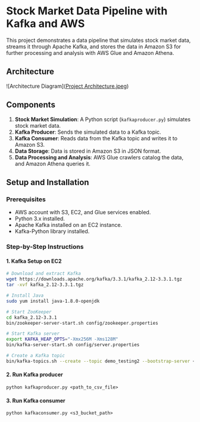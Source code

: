 # Stock Market Data Pipeline with Kafka and AWS

This project demonstrates a data pipeline that simulates stock market data, streams it through Apache Kafka, and stores the data in Amazon S3 for further processing and analysis with AWS Glue and Amazon Athena.

## Architecture

![Architecture Diagram]([Project Architecture.jpeg](https://github.com/ganesh077/Real-Time-Stock-Market-Analysis/blob/main/Project%20Architecture.jpeg))

## Components

1. **Stock Market Simulation**: A Python script (`kafkaproducer.py`) simulates stock market data.
2. **Kafka Producer**: Sends the simulated data to a Kafka topic.
3. **Kafka Consumer**: Reads data from the Kafka topic and writes it to Amazon S3.
4. **Data Storage**: Data is stored in Amazon S3 in JSON format.
5. **Data Processing and Analysis**: AWS Glue crawlers catalog the data, and Amazon Athena queries it.

## Setup and Installation

### Prerequisites

- AWS account with S3, EC2, and Glue services enabled.
- Python 3.x installed.
- Apache Kafka installed on an EC2 instance.
- Kafka-Python library installed.

### Step-by-Step Instructions

#### 1. Kafka Setup on EC2

```sh
# Download and extract Kafka
wget https://downloads.apache.org/kafka/3.3.1/kafka_2.12-3.3.1.tgz
tar -xvf kafka_2.12-3.3.1.tgz

# Install Java
sudo yum install java-1.8.0-openjdk

# Start ZooKeeper
cd kafka_2.12-3.3.1
bin/zookeeper-server-start.sh config/zookeeper.properties

# Start Kafka server
export KAFKA_HEAP_OPTS="-Xmx256M -Xms128M"
bin/kafka-server-start.sh config/server.properties

# Create a Kafka topic
bin/kafka-topics.sh --create --topic demo_testing2 --bootstrap-server <EC2 Public IP>:9092 --replication-factor 1 --partitions 1
```

#### 2. Run Kafka producer
```
python kafkaproducer.py <path_to_csv_file>
```

#### 3. Run Kafka consumer
```
python kafkaconsumer.py <s3_bucket_path>
```



